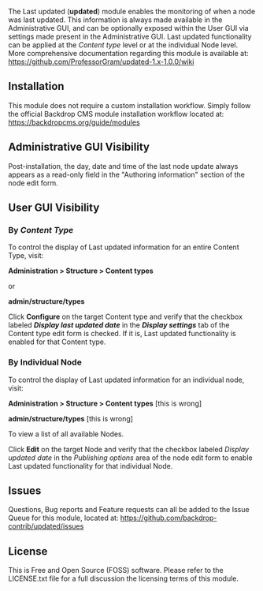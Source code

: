 The Last updated (**updated**) module enables the monitoring of when a node was last updated.  This information is always made available in the Administrative GUI, and can be optionally exposed within the User GUI via settings made present in the Administrative GUI.  Last updated functionality can be applied at the *Content type* level or at the individual Node level.  More comprehensive documentation regarding this module is available at:
https://github.com/ProfessorGram/updated-1.x-1.0.0/wiki


## Installation
This module does not require a custom installation workflow.  Simply follow the official Backdrop CMS module installation workflow located at:  
https://backdropcms.org/guide/modules

## Administrative GUI Visibility
Post-installation, the day, date and time of the last node update always appears as a read-only field in the "Authoring information" section of the node edit form.

## User GUI Visibility

### By *Content Type*
To control the display of Last updated information for an entire Content Type, visit:

**Administration > Structure > Content types**

or 

**admin/structure/types**

Click **Configure** on the target Content type and verify that the checkbox labeled ***Display last updated date*** in the ***Display settings*** tab of the Content type edit form is checked.  If it is, Last updated functionality is enabled for that Content type.

### By Individual Node
To control the display of Last updated information for an individual node, visit:

**Administration > Structure > Content types** [this is wrong]

**admin/structure/types** [this is wrong]

To view a list of all available Nodes.

Click **Edit** on the target Node and verify that the checkbox labeled *Display updated date* in the *Publishing options* area of the node edit form to enable Last updated functionality for that individual Node.

## Issues
Questions, Bug reports and Feature requests can all be added to the Issue Queue for this module, located at:
https://github.com/backdrop-contrib/updated/issues

## License
This is Free and Open Source (FOSS) software.  Please refer to the LICENSE.txt file for a full discussion the licensing terms of this module.
